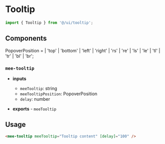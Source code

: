 # Tooltip

```typescript
import { Tooltip } from '@/ui/tooltip';
```

## Components

PopoverPosition =
| 'top'
| 'bottom'
| 'left'
| 'right'
| 'rs'
| 're'
| 'ls'
| 'le'
| 'tl'
| 'tr'
| 'bl'
| 'br';

### `mee-tooltip`

- **inputs**

  - `meeTooltip`: string
  - `meeTooltipPosition`: PopoverPosition
  - `delay`: number

- **exports** - `meeTooltip`

## Usage

```html
<mee-tooltip meeTooltip="Tooltip content" [delay]="100" />
```
